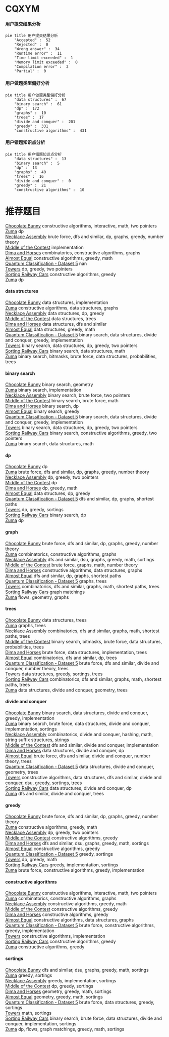 # CQXYM
<!-- tabs:start -->
#### **用户提交结果分析**

```mermaid
pie title 用户提交结果分析
    "Accepted" :  52
    "Rejected" :  0
    "Wrong answer" :  34
    "Runtime error" :  11
    "Time limit exceeded" :  1
    "Memory limit exceeded" :  0
    "Compilation error" :  2
    "Partial" :  0
```
#### **用户做题类型偏好分析**

```mermaid
pie title 用户做题类型偏好分析
    "data structures" :  67
    "binary search" :  61
    "dp" :  172
    "graphs" :  10
    "trees" :  17
    "divide and conquer" :  201
    "greedy" :  331
    "constructive algorithms" :  431
```
#### **用户错题知识点分析**

```mermaid
pie title 用户错题知识点分析
    "data structures" :  13
    "binary search" :  5
    "dp" :  13
    "graphs" :  40
    "trees" :  16
    "divide and conquer" :  0
    "greedy" :  21
    "constructive algorithms" :  10
```
<!-- tabs:end -->
# 推荐题目
[Chocolate Bunny](http://codeforces.com/problemset/problem/1407/C)		constructive algorithms,
                        interactive,
                        math,
                        two pointers		  
[Zuma](http://codeforces.com/problemset/problem/607/B)		dp		  
[Necklace Assembly](http://codeforces.com/problemset/problem/1367/E)		brute force,
                        dfs and similar,
                        dp,
                        graphs,
                        greedy,
                        number theory		  
[Middle of the Contest](http://codeforces.com/problemset/problem/1133/A)		implementation		  
[Dima and Horses](http://codeforces.com/problemset/problem/272/E)		combinatorics,
                        constructive algorithms,
                        graphs		  
[Almost Equal](http://codeforces.com/problemset/problem/1205/A)		constructive algorithms,
                        greedy,
                        math		  
[Quantum Classification - Dataset 5](http://codeforces.com/problemset/problem/1357/D3)		nan		  
[Towers](http://codeforces.com/problemset/problem/229/D)		dp,
                        greedy,
                        two pointers		  
[Sorting Railway Cars](http://codeforces.com/problemset/problem/605/A)		constructive algorithms,
                        greedy		  
[Zuma](https://codeforces.com/contest/608/problem/D)		dp		  
<!-- tabs:start -->
#### **data structures**
[Chocolate Bunny](https://codeforces.com/contest/1180/problem/C)		data structures,
                        implementation		  
[Zuma](http://codeforces.com/problemset/problem/605/B)		constructive algorithms,
                        data structures,
                        graphs		  
[Necklace Assembly](http://codeforces.com/problemset/problem/1216/F)		data structures,
                        dp,
                        greedy		  
[Middle of the Contest](http://codeforces.com/problemset/problem/607/D)		data structures,
                        trees		  
[Dima and Horses](http://codeforces.com/problemset/problem/605/D)		data structures,
                        dfs and similar		  
[Almost Equal](http://codeforces.com/problemset/problem/1492/B)		data structures,
                        greedy,
                        math		  
[Quantum Classification - Dataset 5](http://codeforces.com/problemset/problem/1439/C)		binary search,
                        data structures,
                        divide and conquer,
                        greedy,
                        implementation		  
[Towers](http://codeforces.com/problemset/problem/1492/C)		binary search,
                        data structures,
                        dp,
                        greedy,
                        two pointers		  
[Sorting Railway Cars](http://codeforces.com/problemset/problem/1490/G)		binary search,
                        data structures,
                        math		  
[Zuma](http://codeforces.com/problemset/problem/1479/D)		binary search,
                        bitmasks,
                        brute force,
                        data structures,
                        probabilities,
                        trees		  
#### **binary search**
[Chocolate Bunny](http://codeforces.com/problemset/problem/607/E)		binary search,
                        geometry		  
[Zuma](http://codeforces.com/problemset/problem/152/B)		binary search,
                        implementation		  
[Necklace Assembly](http://codeforces.com/problemset/problem/1148/B)		binary search,
                        brute force,
                        two pointers		  
[Middle of the Contest](http://codeforces.com/problemset/problem/1195/B)		binary search,
                        brute force,
                        math		  
[Dima and Horses](http://codeforces.com/problemset/problem/607/A)		binary search,
                        dp		  
[Almost Equal](http://codeforces.com/problemset/problem/604/B)		binary search,
                        greedy		  
[Quantum Classification - Dataset 5](http://codeforces.com/problemset/problem/1439/C)		binary search,
                        data structures,
                        divide and conquer,
                        greedy,
                        implementation		  
[Towers](http://codeforces.com/problemset/problem/1492/C)		binary search,
                        data structures,
                        dp,
                        greedy,
                        two pointers		  
[Sorting Railway Cars](http://codeforces.com/problemset/problem/1463/D)		binary search,
                        constructive algorithms,
                        greedy,
                        two pointers		  
[Zuma](http://codeforces.com/problemset/problem/1490/G)		binary search,
                        data structures,
                        math		  
#### **dp**
[Chocolate Bunny](http://codeforces.com/problemset/problem/607/B)		dp		  
[Zuma](http://codeforces.com/problemset/problem/1367/E)		brute force,
                        dfs and similar,
                        dp,
                        graphs,
                        greedy,
                        number theory		  
[Necklace Assembly](http://codeforces.com/problemset/problem/229/D)		dp,
                        greedy,
                        two pointers		  
[Middle of the Contest](https://codeforces.com/contest/608/problem/D)		dp		  
[Dima and Horses](https://codeforces.com/contest/604/problem/C)		dp,
                        greedy,
                        math		  
[Almost Equal](http://codeforces.com/problemset/problem/1216/F)		data structures,
                        dp,
                        greedy		  
[Quantum Classification - Dataset 5](https://codeforces.com/contest/1341/problem/E)		dfs and similar,
                        dp,
                        graphs,
                        shortest paths		  
[Towers](http://codeforces.com/problemset/problem/1154/F)		dp,
                        greedy,
                        sortings		  
[Sorting Railway Cars](http://codeforces.com/problemset/problem/607/A)		binary search,
                        dp		  
[Zuma](http://codeforces.com/problemset/problem/1007/E)		dp		  
#### **graph**
[Chocolate Bunny](http://codeforces.com/problemset/problem/1367/E)		brute force,
                        dfs and similar,
                        dp,
                        graphs,
                        greedy,
                        number theory		  
[Zuma](http://codeforces.com/problemset/problem/272/E)		combinatorics,
                        constructive algorithms,
                        graphs		  
[Necklace Assembly](http://codeforces.com/problemset/problem/500/B)		dfs and similar,
                        dsu,
                        graphs,
                        greedy,
                        math,
                        sortings		  
[Middle of the Contest](http://codeforces.com/problemset/problem/303/C)		brute force,
                        graphs,
                        math,
                        number theory		  
[Dima and Horses](http://codeforces.com/problemset/problem/605/B)		constructive algorithms,
                        data structures,
                        graphs		  
[Almost Equal](https://codeforces.com/contest/1341/problem/E)		dfs and similar,
                        dp,
                        graphs,
                        shortest paths		  
[Quantum Classification - Dataset 5](http://codeforces.com/problemset/problem/1184/E1)		graphs,
                        trees		  
[Towers](http://codeforces.com/problemset/problem/1495/D)		combinatorics,
                        dfs and similar,
                        graphs,
                        math,
                        shortest paths,
                        trees		  
[Sorting Railway Cars](http://codeforces.com/problemset/problem/120/H)		graph matchings		  
[Zuma](http://codeforces.com/problemset/problem/223/E)		flows,
                        geometry,
                        graphs		  
#### **trees**
[Chocolate Bunny](http://codeforces.com/problemset/problem/607/D)		data structures,
                        trees		  
[Zuma](http://codeforces.com/problemset/problem/1184/E1)		graphs,
                        trees		  
[Necklace Assembly](http://codeforces.com/problemset/problem/1495/D)		combinatorics,
                        dfs and similar,
                        graphs,
                        math,
                        shortest paths,
                        trees		  
[Middle of the Contest](http://codeforces.com/problemset/problem/1479/D)		binary search,
                        bitmasks,
                        brute force,
                        data structures,
                        probabilities,
                        trees		  
[Dima and Horses](http://codeforces.com/problemset/problem/1511/C)		brute force,
                        data structures,
                        implementation,
                        trees		  
[Almost Equal](http://codeforces.com/problemset/problem/1499/F)		combinatorics,
                        dfs and similar,
                        dp,
                        trees		  
[Quantum Classification - Dataset 5](http://codeforces.com/problemset/problem/1491/E)		brute force,
                        dfs and similar,
                        divide and conquer,
                        number theory,
                        trees		  
[Towers](http://codeforces.com/problemset/problem/1466/D)		data structures,
                        greedy,
                        sortings,
                        trees		  
[Sorting Railway Cars](http://codeforces.com/problemset/problem/1495/D)		combinatorics,
                        dfs and similar,
                        graphs,
                        math,
                        shortest paths,
                        trees		  
[Zuma](http://codeforces.com/problemset/problem/1303/G)		data structures,
                        divide and conquer,
                        geometry,
                        trees		  
#### **divide and conquer**
[Chocolate Bunny](http://codeforces.com/problemset/problem/1439/C)		binary search,
                        data structures,
                        divide and conquer,
                        greedy,
                        implementation		  
[Zuma](http://codeforces.com/problemset/problem/1461/D)		binary search,
                        brute force,
                        data structures,
                        divide and conquer,
                        implementation,
                        sortings		  
[Necklace Assembly](http://codeforces.com/problemset/problem/1466/G)		combinatorics,
                        divide and conquer,
                        hashing,
                        math,
                        string suffix structures,
                        strings		  
[Middle of the Contest](http://codeforces.com/problemset/problem/1490/D)		dfs and similar,
                        divide and conquer,
                        implementation		  
[Dima and Horses](https://codeforces.com/contest/1483/problem/C)		data structures,
                        divide and conquer,
                        dp		  
[Almost Equal](http://codeforces.com/problemset/problem/1491/E)		brute force,
                        dfs and similar,
                        divide and conquer,
                        number theory,
                        trees		  
[Quantum Classification - Dataset 5](http://codeforces.com/problemset/problem/1303/G)		data structures,
                        divide and conquer,
                        geometry,
                        trees		  
[Towers](http://codeforces.com/problemset/problem/1494/D)		constructive algorithms,
                        data structures,
                        dfs and similar,
                        divide and conquer,
                        dsu,
                        greedy,
                        sortings,
                        trees		  
[Sorting Railway Cars](http://codeforces.com/problemset/problem/1482/E)		data structures,
                        divide and conquer,
                        dp		  
[Zuma](http://codeforces.com/problemset/problem/566/C)		dfs and similar,
                        divide and conquer,
                        trees		  
#### **greedy**
[Chocolate Bunny](http://codeforces.com/problemset/problem/1367/E)		brute force,
                        dfs and similar,
                        dp,
                        graphs,
                        greedy,
                        number theory		  
[Zuma](http://codeforces.com/problemset/problem/1205/A)		constructive algorithms,
                        greedy,
                        math		  
[Necklace Assembly](http://codeforces.com/problemset/problem/229/D)		dp,
                        greedy,
                        two pointers		  
[Middle of the Contest](http://codeforces.com/problemset/problem/605/A)		constructive algorithms,
                        greedy		  
[Dima and Horses](http://codeforces.com/problemset/problem/500/B)		dfs and similar,
                        dsu,
                        graphs,
                        greedy,
                        math,
                        sortings		  
[Almost Equal](https://codeforces.com/contest/606/problem/C)		constructive algorithms,
                        greedy		  
[Quantum Classification - Dataset 5](http://codeforces.com/problemset/problem/1008/B)		greedy,
                        sortings		  
[Towers](https://codeforces.com/contest/604/problem/C)		dp,
                        greedy,
                        math		  
[Sorting Railway Cars](http://codeforces.com/problemset/problem/609/A)		greedy,
                        implementation,
                        sortings		  
[Zuma](http://codeforces.com/problemset/problem/1482/C)		brute force,
                        constructive algorithms,
                        greedy,
                        implementation		  
#### **constructive algorithms**
[Chocolate Bunny](http://codeforces.com/problemset/problem/1407/C)		constructive algorithms,
                        interactive,
                        math,
                        two pointers		  
[Zuma](http://codeforces.com/problemset/problem/272/E)		combinatorics,
                        constructive algorithms,
                        graphs		  
[Necklace Assembly](http://codeforces.com/problemset/problem/1205/A)		constructive algorithms,
                        greedy,
                        math		  
[Middle of the Contest](http://codeforces.com/problemset/problem/605/A)		constructive algorithms,
                        greedy		  
[Dima and Horses](https://codeforces.com/contest/606/problem/C)		constructive algorithms,
                        greedy		  
[Almost Equal](http://codeforces.com/problemset/problem/605/B)		constructive algorithms,
                        data structures,
                        graphs		  
[Quantum Classification - Dataset 5](http://codeforces.com/problemset/problem/1482/C)		brute force,
                        constructive algorithms,
                        greedy,
                        implementation		  
[Towers](http://codeforces.com/problemset/problem/609/B)		constructive algorithms,
                        implementation		  
[Sorting Railway Cars](http://codeforces.com/problemset/problem/482/A)		constructive algorithms,
                        greedy		  
[Zuma](http://codeforces.com/problemset/problem/1493/A)		constructive algorithms,
                        greedy		  
#### **sortings**
[Chocolate Bunny](http://codeforces.com/problemset/problem/500/B)		dfs and similar,
                        dsu,
                        graphs,
                        greedy,
                        math,
                        sortings		  
[Zuma](http://codeforces.com/problemset/problem/1008/B)		greedy,
                        sortings		  
[Necklace Assembly](http://codeforces.com/problemset/problem/609/A)		greedy,
                        implementation,
                        sortings		  
[Middle of the Contest](http://codeforces.com/problemset/problem/1154/F)		dp,
                        greedy,
                        sortings		  
[Dima and Horses](https://codeforces.com/contest/1496/problem/C)		geometry,
                        greedy,
                        math,
                        sortings		  
[Almost Equal](http://codeforces.com/problemset/problem/1495/A)		geometry,
                        greedy,
                        math,
                        sortings		  
[Quantum Classification - Dataset 5](http://codeforces.com/problemset/problem/1497/A)		brute force,
                        data structures,
                        greedy,
                        sortings		  
[Towers](http://codeforces.com/problemset/problem/1427/A)		math,
                        sortings		  
[Sorting Railway Cars](http://codeforces.com/problemset/problem/1461/D)		binary search,
                        brute force,
                        data structures,
                        divide and conquer,
                        implementation,
                        sortings		  
[Zuma](http://codeforces.com/problemset/problem/1437/C)		dp,
                        flows,
                        graph matchings,
                        greedy,
                        math,
                        sortings		  
<!-- tabs:end -->
